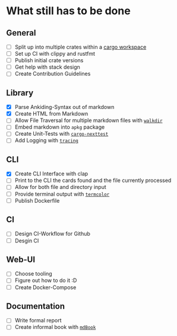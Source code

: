# What still has to be done

## General
- [ ] Split up into multiple crates within a [cargo workspace](https://doc.rust-lang.org/book/ch14-03-cargo-workspaces.html)
- [ ] Set up CI with clippy and rustfmt
- [ ] Publish initial crate versions
- [ ] Get help with stack design
- [ ] Create Contribution Guidelines

## Library
- [x] Parse Ankiding-Syntax out of markdown
- [x] Create HTML from Markdown
- [ ] Allow File Traversal for multiple markdown files with [`walkdir`](https://github.com/BurntSushi/walkdir)
- [ ] Embed markdown into `apkg` package
- [ ] Create Unit-Tests with [`cargo-nexttest`](https://nexte.st/)
- [ ] Add Logging with [`tracing`](https://docs.rs/tracing/latest/tracing/)

## CLI
- [x] Create CLI Interface with clap
- [ ] Print to the CLI the cards found and the file currently processed
- [ ] Allow for both file and directory input
- [ ] Provide terminal output with [`termcolor`](https://docs.rs/termcolor/latest/termcolor/)
- [ ] Publish Dockerfile

## CI
- [ ] Design CI-Workflow for Github
- [ ] Desgin CI

## Web-UI
- [ ] Choose tooling
- [ ] Figure out how to do it :D
- [ ] Create Docker-Compose

## Documentation
- [ ] Write formal report
- [ ] Create informal book with [`mdBook`](https://rust-lang.github.io/mdBook/)
